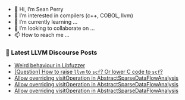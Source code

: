 - 👋 Hi, I’m Sean Perry
- 👀 I’m interested in compilers (c++, COBOL, llvm)
- 🌱 I’m currently learning ...
- 💞️ I’m looking to collaborate on ...
- 📫 How to reach me ...

<!---
s66perry/s66perry is a ✨ special ✨ repository because its `README.md` (this file) appears on your GitHub profile.
You can click the Preview link to take a look at your changes.
--->
### 📕 Latest LLVM Discourse Posts

<!-- DISCOURSE-LLVM:START -->
- [Weird behaviour in Libfuzzer](https://discourse.llvm.org/t/weird-behaviour-in-libfuzzer/82743#post_1)
- [[Question] How to raise `llvm` to `scf`? Or lower C code to `scf`?](https://discourse.llvm.org/t/question-how-to-raise-llvm-to-scf-or-lower-c-code-to-scf/82741#post_1)
- [Allow overriding visitOperation in AbstractSparseDataFlowAnalysis](https://discourse.llvm.org/t/allow-overriding-visitoperation-in-abstractsparsedataflowanalysis/82739#post_3)
- [Allow overriding visitOperation in AbstractSparseDataFlowAnalysis](https://discourse.llvm.org/t/allow-overriding-visitoperation-in-abstractsparsedataflowanalysis/82739#post_2)
- [Allow overriding visitOperation in AbstractSparseDataFlowAnalysis](https://discourse.llvm.org/t/allow-overriding-visitoperation-in-abstractsparsedataflowanalysis/82739#post_1)
<!-- DISCOURSE-LLVM:END -->
